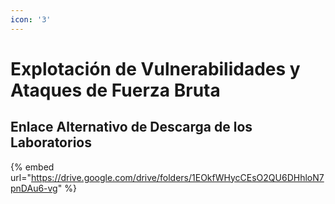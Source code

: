 ```yaml
---
icon: '3'
---
```


# Explotación de Vulnerabilidades y Ataques de Fuerza Bruta

## Enlace Alternativo de Descarga de los Laboratorios

{% embed url="https://drive.google.com/drive/folders/1EOkfWHycCEsO2QU6DHhloN7pnDAu6-vg" %}

